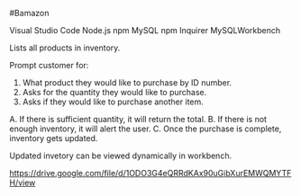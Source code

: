 #Bamazon

Visual Studio Code
Node.js
npm MySQL
npm Inquirer
MySQLWorkbench

Lists all products in inventory.

Prompt customer for: 
1. What product they would like to purchase by ID number.
2. Asks for the quantity they would like to purchase.
3. Asks if they would like to purchase another item.

A. If there is sufficient quantity, it will return the total.
B. If there is not enough inventory, it will alert the user.
C. Once the purchase is complete, inventory gets updated.

Updated invetory can be viewed dynamically in workbench. 


https://drive.google.com/file/d/1ODO3G4eQRRdKAx90uGibXurEMWQMYTFH/view

